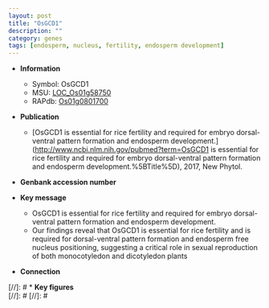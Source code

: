 ```yaml
---
layout: post
title: "OsGCD1"
description: ""
category: genes
tags: [endosperm, nucleus, fertility, endosperm development]
---
```


* **Information**  
    + Symbol: OsGCD1  
    + MSU: [LOC_Os01g58750](http://rice.plantbiology.msu.edu/cgi-bin/ORF_infopage.cgi?orf=LOC_Os01g58750)  
    + RAPdb: [Os01g0801700](http://rapdb.dna.affrc.go.jp/viewer/gbrowse_details/irgsp1?name=Os01g0801700)  

* **Publication**  
    + [OsGCD1 is essential for rice fertility and required for embryo dorsal-ventral pattern formation and endosperm development.](http://www.ncbi.nlm.nih.gov/pubmed?term=OsGCD1 is essential for rice fertility and required for embryo dorsal-ventral pattern formation and endosperm development.%5BTitle%5D), 2017, New Phytol.

* **Genbank accession number**  

* **Key message**  
    + OsGCD1 is essential for rice fertility and required for embryo dorsal-ventral pattern formation and endosperm development.
    + Our findings reveal that OsGCD1 is essential for rice fertility and is required for dorsal-ventral pattern formation and endosperm free nucleus positioning, suggesting a critical role in sexual reproduction of both monocotyledon and dicotyledon plants

* **Connection**  

[//]: # * **Key figures**  
[//]: # 
[//]: # 
